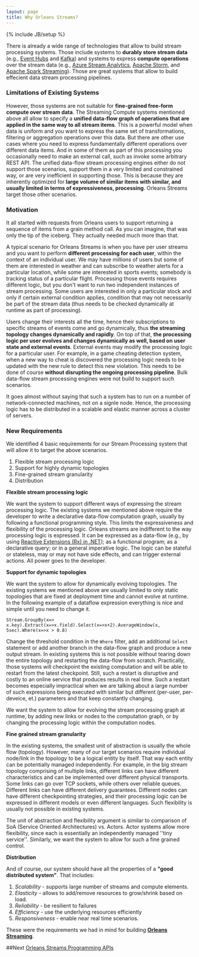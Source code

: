 ```yaml
---
layout: page
title: Why Orleans Streams?
---
```

{% include JB/setup %}


There is already a wide range of technologies that allow to build stream processing systems.
Those include systems to **durably store stream data** (e.g., [Event Hubs](http://azure.microsoft.com/en-us/services/event-hubs/) and [Kafka](http://kafka.apache.org/)) and systems to express **compute operations** over the stream data (e.g., [Azure Stream Analytics](http://azure.microsoft.com/en-us/services/stream-analytics/), [Apache Storm](https://storm.apache.org/), and [Apache Spark Streaming](https://spark.apache.org/streaming/)). Those are great systems that allow to build effecient data stream processing pipelines.

### Limitations of Existing Systems
However, those systems are not suitable for **fine-grained free-form compute over stream data**. The Streaming Compute systems mentioned above all allow to specify a **unified data-flow graph of operations that are applied in the same way to all stream items**. This is a powerful model when data is uniform and you want to express the same set of transformations, filtering or aggregation operations over this data.
But there are other use cases where you need to express fundamentally different operations over different data items. And in some of them as part of this processing you occasionally need to make an external call, such as invoke some arbitrary REST API. The unified data-flow stream processing engines either do not support those scenarios, support them in a very limited and constrained way, or are very inefficient in supporting those. This is because they are inherently optimized for **large volume of similar items with similar, and usually limited in terms of expressiveness, processing**. Orleans Streams target those other scenarios.

### Motivation
It all started with requests from Orleans users to support returning a sequence of items from a grain method call. As you can imagine, that was only the tip of the iceberg. They actually needed much more than that.

A typical scenario for Orleans Streams is when you have per user streams and you want to perform **different processing for each user**, within the context of an individual user. We may have millions of users but some of them are interested in weather and can subscribe to weather alerts for a particular location, while some are interested in sports events; somebody is tracking status of a particular flight. Processing those events requires different logic, but you don't want to run two independent instances of stream processing. Some users are interested in only a particular stock and only if certain external condition applies, condition that may not necessarily be part of the stream data (thus needs to be checked dynamically at runtime as part of processing).

Users change their interests all the time, hence their subscriptions to specific streams of events come and go dynamically, thus **the streaming topology changes dynamically and rapidly**. On top of that, **the processing logic per user evolves and changes dynamically as well, based on user state and external events**. External events may modify the  processing logic for a particular user. For example, in a game cheating detection system, when a new way to cheat is discovered the processing logic needs to be updated with the new rule to detect this new violation. This needs to be done of course **without disrupting the ongoing processing pipeline**. Bulk data-flow stream processing engines were not build to support such scenarios.

It goes almost without saying that such a system has to run on a number of network-connected machines, not on a signle node. Hence, the processing logic has to be distributed in a scalable and elastic manner across a cluster of servers.

### New Requirements

We identified 4 basic requirements for our Stream Processing system that will allow it to target the above scenarios.

1. Flexible stream processing logic
2. Support for highly dynamic topologies
3. Fine-grained stream granularity
4. Distribution

**Flexible stream processing logic**

We want the system to support different ways of expressing the stream processing logic. The existing systems we mentioned above require the developer to write a declarative data-flow computation graph, usually by following a functional programming style. This limits the expressiveness and flexibility of the processing logic. Orleans streams are indifferent to the way processing logic is expressed. It can be expressed as a data-flow (e.g., by using [Reactive Extensions (Rx) in .NET](https://msdn.microsoft.com/en-us/data/gg577609.aspx)); as a functional program; as a declarative query; or in a general imperative logic. The logic can be stateful or stateless, may or may not have side effects, and can trigger external actions. All power goes to the developer.

**Support for dynamic topologies**

We want the system to allow for dynamically evolving topologies. The existing systems we mentioned above are usually limited to only static topologies that are fixed at deployment time and cannot evolve at runtime. In the following example of a dataflow expression everything is nice and simple until you need to change it.

``
Stream.GroupBy(x=> x.key).Extract(x=>x.field).Select(x=>x+2).AverageWindow(x, 5sec).Where(x=>x > 0.8) 
``

Change the threshold condition in the `Where` filter, add an additional `Select` statement or add another branch in the data-flow graph and produce a new output stream. In existing systems this is not possible without tearing down the entire topology and restarting the data-flow from scratch. Practically, those systems will checkpoint the existing computation and will be able to restart from the latest checkpoint. Still, such a restart is disruptive and costly to an online service that produces results in real time. Such a restart becomes especially impractical when we are talking about a large number of such expressions being executed with similar but different (per-user, per-deveice, et.) parameters and that keep constantly changing.

We want the system to allow for evolving the stream processing graph at runtime, by adding new links or nodes to the computation graph, or by changing the processing logic within the computation nodes.

**Fine grained stream granularity**

In the existing systems, the smallest unit of abstraction is usually the whole flow (topology). However, many of our target scenarios require individual node/link in the topology to be a logical entity by itself. That way each entity can be potentially managed independently. For example, in the big stream topology comprising of multiple links, different links can have different characteristics and can be implemented over different physical transports. Some links can go over TCP sockets, while others over reliable queues. Different links can have different delivery guarantees. Different nodes can have different checkpointing strategies, and their processing logic can be expressed in different models or even different languages. Such flexibility is usually not possible in existing systems.

The unit of abstraction and flexibility argument is similar to comparison of SoA (Service Oriented Architectures) vs. Actors. Actor systems allow more flexibility, since each is essentially an independently managed ''tiny service''. Similarly, we want the system to allow for such a fine grained control.

**Distribution**

And of course, our system should have all the properties of a **"good distributed system"**. That includes:

1. _Scalability_ - supports large number of streams and compute elements.
2. _Elasticity_ - allows to add/remove resources to grow/shrink based on load.
3. _Reliability_ - be resilient to failures
4. _Efficiency_ - use the underlying resources efficiently
5. _Responsiveness_ - enable near real time scenarios.

These were the requirements we had in mind for building [**Orleans Streaming**](index).

##Next
[Orleans Streams Programming APIs](Streams-Programming-APIs)
